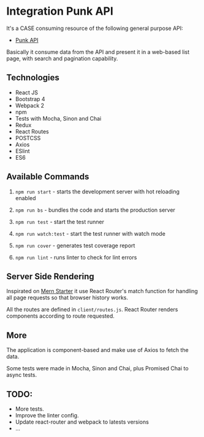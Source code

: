 # Integration Punk API

It's a CASE consuming resource of the following general purpose API:

- [Punk API](https://punkapi.com/documentation/v2)

Basically it consume data from the API and present it in a web-based list page,
with search and pagination capability.

## Technologies

+ React JS
+ Bootstrap 4
+ Webpack 2
+ npm
+ Tests with Mocha, Sinon and Chai
+ Redux
+ React Routes
+ POSTCSS
+ Axios
+ ESlint
+ ES6

## Available Commands

1. `npm run start` - starts the development server with hot reloading enabled

2. `npm run bs` - bundles the code and starts the production server

3. `npm run test` - start the test runner

4. `npm run watch:test` - start the test runner with watch mode

5. `npm run cover` - generates test coverage report

6. `npm run lint` - runs linter to check for lint errors

## Server Side Rendering

Inspirated on [Mern Starter](https://github.com/Hashnode/mern-starter) it use React Router's match function for handling all page requests so that browser history works.

All the routes are defined in `client/routes.js`. React Router renders components according to route requested.

## More

The application is component-based and make use of Axios to fetch the data.

Some tests were made in Mocha, Sinon and Chai, plus Promised Chai to async tests.

## TODO:

+ More tests.
+ Improve the linter config.
+ Update react-router and webpack to latests versions
+ ...
